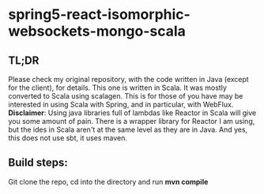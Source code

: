 # spring5-react-isomorphic-websockets-mongo-scala
## TL;DR
Please check my original repository, with the code written in Java (except for the client), for details. This one is written in Scala. It was mostly converted to Scala using scalagen. This is for those of you have may be interested in using Scala with Spring, and in particular, with WebFlux. **Disclaimer**: Using java libraries full of lambdas like Reactor in Scala will give you some amount of pain. There is a wrapper library for Reactor I am using, but the ides in Scala aren't at the same level as they are in Java. And yes, this does not use sbt, it uses maven.

## Build steps:
Git clone the repo, cd into the directory and run **mvn compile**
